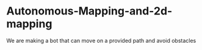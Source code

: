 # Autonomous-Mapping-and-2d-mapping
We are making a bot that can move on a provided path and avoid obstacles
